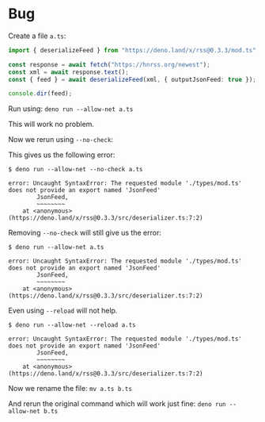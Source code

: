 # Bug

Create a file `a.ts`:

```typescript
import { deserializeFeed } from "https://deno.land/x/rss@0.3.3/mod.ts";

const response = await fetch("https://hnrss.org/newest");
const xml = await response.text();
const { feed } = await deserializeFeed(xml, { outputJsonFeed: true });

console.dir(feed);
```

Run using: `deno run --allow-net a.ts`

This will work no problem.

Now we rerun using `--no-check`:

This gives us the following error:

```
$ deno run --allow-net --no-check a.ts

error: Uncaught SyntaxError: The requested module './types/mod.ts' does not provide an export named 'JsonFeed'
        JsonFeed,
        ~~~~~~~~
    at <anonymous> (https://deno.land/x/rss@0.3.3/src/deserializer.ts:7:2)
```

Removing `--no-check` will still give us the error:

```
$ deno run --allow-net a.ts

error: Uncaught SyntaxError: The requested module './types/mod.ts' does not provide an export named 'JsonFeed'
        JsonFeed,
        ~~~~~~~~
    at <anonymous> (https://deno.land/x/rss@0.3.3/src/deserializer.ts:7:2)
```

Even using `--reload` will not help.

```
$ deno run --allow-net --reload a.ts

error: Uncaught SyntaxError: The requested module './types/mod.ts' does not provide an export named 'JsonFeed'
        JsonFeed,
        ~~~~~~~~
    at <anonymous> (https://deno.land/x/rss@0.3.3/src/deserializer.ts:7:2)
```

Now we rename the file: `mv a.ts b.ts`

And rerun the original command which will work just fine:
`deno run --allow-net b.ts`
